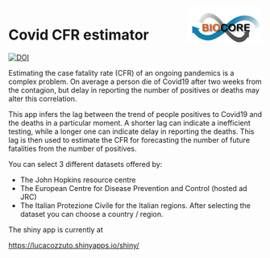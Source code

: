 <img align="right" href="https://biocore.crg.eu/" src="https://github.com/CRG-CNAG/BioCoreMiscOpen/blob/master/logo/biocore-logo_small.png" />

# Covid CFR estimator
[![DOI](https://zenodo.org/badge/DOI/10.5281/zenodo.4304955.svg)](https://doi.org/10.5281/zenodo.4304955)


Estimating the case fatality rate (CFR) of an ongoing pandemics is a complex problem.
On average a person die of Covid19 after two weeks from the contagion, but delay in reporting the number of positives or deaths may alter this correlation.

This app infers the lag between the trend of people positives to Covid19 and the deaths in a particular moment.
A shorter lag can indicate a inefficient testing, while a longer one can indicate delay in reporting the deaths.
This lag is then used to estimate the CFR for forecasting the number of future fatalities from the number of positives.


You can select 3 different datasets offered by: 
* The John Hopkins resource centre
* The European Centre for Disease Prevention and Control (hosted ad JRC)
* The Italian Protezione Civile for the Italian regions.
After selecting the dataset you can choose a country / region.

The shiny app is currently at

https://lucacozzuto.shinyapps.io/shiny/
